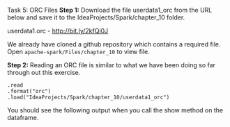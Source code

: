 Task 5: ORC Files
**Step 1:** Download the file userdata1_orc from the URL below and save it to the IdeaProjects/Spark/chapter_10 folder.

userdata1.orc - http://bit.ly/2kfQi0J

We already have cloned a github repository which contains a required file. Open `apache-spark/Files/chapter_10` to view file.

**Step 2:** Reading an ORC file is similar to what we have been doing so far through out this exercise.

```val orcData = spark
.read
.format("orc")
.load("IdeaProjects/Spark/chapter_10/userdata1_orc")
```

You should see the following output when you call the show method on the dataframe.

 